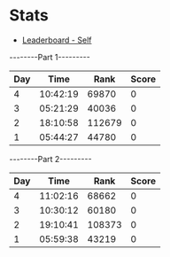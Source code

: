 # Stats

- [Leaderboard - Self](https://adventofcode.com/2022/leaderboard/self)

--------Part 1---------

| Day | Time     | Rank   | Score |
| --- | -------- | ------ | ----- |
| 4   | 10:42:19 | 69870  | 0     |
| 3   | 05:21:29 | 40036  | 0     |
| 2   | 18:10:58 | 112679 | 0     |
| 1   | 05:44:27 | 44780  | 0     |

--------Part 2---------

| Day | Time     | Rank   | Score |
| --- | -------- | ------ | ----- |
| 4   | 11:02:16 | 68662  | 0     |
| 3   | 10:30:12 | 60180  | 0     |
| 2   | 19:10:41 | 108373 | 0     |
| 1   | 05:59:38 | 43219  | 0     |
